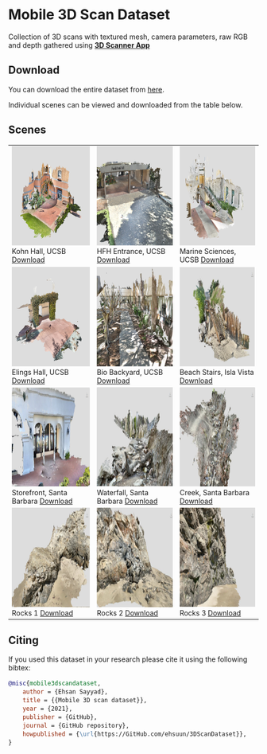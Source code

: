 # Mobile 3D Scan Dataset
Collection of 3D scans with textured mesh, camera parameters, raw RGB and depth gathered using [**3D Scanner App**](https://www.3dscannerapp.com/)

## Download

You can download the entire dataset from <a href="https://drive.google.com/drive/folders/1rRj1ngwwgzlQz2OzhlsorodbgjHnZWvA?usp=sharing">here</a>.

Individual scenes can be viewed and downloaded from the table below.

## Scenes


<table>
  <tr>
    <td>
    <a href="https://sketchfab.com/3d-models/kohn-hall-ucsb-46c950c803bc4ba6855c74cce95bb5ec"><img src="./thumb/kohn.png"  alt="1" width = 350px height = 200px ></a>
    Kohn Hall, UCSB <a href="https://drive.google.com/file/d/11aVT_SL_NKOAfONzAcjNoODic7BMyWRV/view?usp=sharing">  Download </a>
    </td>
    <td>
    <a href="https://sketchfab.com/3d-models/harold-frank-hall-ucsb-02f960c7a26343ee816b643aedaeb0b4"><img src="thumb/hfh.PNG"  alt="1" width = 350px height = 200px ></a>
    HFH Entrance, UCSB <a href="https://drive.google.com/file/d/1g7pCB0Vpt632T7kj-25GvWymINfuk4bS/view?usp=sharing">  Download </a>
    </td>
    <td>
    <a href="https://sketchfab.com/3d-models/marine-sciences-staris-ucsb-f034d249c05c436d8e7e68970ea227b0"><img src="thumb/marine.PNG"  alt="1" width = 350px height = 200px ></a>
    Marine Sciences, UCSB <a href="https://drive.google.com/file/d/11xPCM6d0kK4cstfh2Oma8w96y8OnD4WV/view?usp=sharing">  Download </a>
    </td>
   </tr> 
   <tr>
    <td>
    <a href="https://sketchfab.com/3d-models/elings-hall-courtyard-ucsb-4bc868d2d09644bc822d011acb43e8da"><img src="thumb/courtyard.PNG"  alt="1" width = 350px height = 200px ></a>
    Elings Hall, UCSB <a href="https://drive.google.com/file/d/12vWCDb-WmRozpC3KhXOZOjyIejWzSl8I/view?usp=sharing">  Download </a>
    </td>
        <td>
    <a href="https://skfb.ly/onn8C"><img src="thumb/bio.PNG"  alt="1" width = 350px height = 200px ></a>
    Bio Backyard, UCSB <a href="https://drive.google.com/file/d/1ZgJ0yw0-Xv7r3H3n6yB6gff5HHaHRAIG/view?usp=sharing">  Download </a>
    </td>
        <td>
    <a href="https://sketchfab.com/3d-models/beach-stairs-0a2d759eb3db4d48b422b3c24df732bd"><img src="thumb/stairs.png"  alt="1" width = 350px height = 200px ></a>
    Beach Stairs, Isla Vista <a href="https://drive.google.com/file/d/1drKjNok7fx-1W_ORwGGJN8DlUBUgebMd/view?usp=sharing">  Download </a>
    </td>
  </tr>
     <tr>
    <td>
    <a href="https://sketchfab.com/3d-models/storefront-4162ba43514a47e6948b68a11ced64a0"><img src="thumb/storefront.png"  alt="1" width = 350px height = 200px ></a>
    Storefront, Santa Barbara <a href="https://drive.google.com/file/d/1k36UJ97MSROvmeAtzSV077s3PeDsZ5HJ/view?usp=sharing">  Download </a>
    </td>
        <td>
    <a href="https://sketchfab.com/3d-models/waterfall-1b5b5227d8714136b0b25810b7f65412"><img src="thumb/waterfall.png"  alt="1" width = 350px height = 200px ></a>
    Waterfall, Santa Barbara <a href="https://drive.google.com/file/d/1ApsrOCP7_LGBEUxJ1JWUoLNB7WgYP6EA/view?usp=sharing">  Download </a>
    </td>
            <td>
    <a href="https://sketchfab.com/3d-models/creek-2c88fb778e2c494fb749631fcff5e1f4"><img src="thumb/creek.png"  alt="1" width = 350px height = 200px ></a>
    Creek, Santa Barbara <a href="https://drive.google.com/file/d/12FYdvUN72N8T8daoB0nHNO299ML-80Xh/view?usp=sharing">  Download </a>
    </td>
  </tr>
    <tr>
    <td>
    <a href="https://sketchfab.com/3d-models/rock-1-ac702e73f8124c87a792c586aaca49e1"><img src="thumb/rock1.png"  alt="1" width = 350px height = 200px ></a>
    Rocks 1 <a href="https://drive.google.com/file/d/1P2KuQAm3qbaQREcXmUjDnFRXLsBaSZzD/view?usp=sharing">  Download </a>
    </td>
        <td>
    <a href="https://sketchfab.com/3d-models/beach-rock-rubble-13835c3280f343739e7021290fcb938e"><img src="thumb/rock2.png"  alt="1" width = 350px height = 200px ></a>
    Rocks 2 <a href="https://drive.google.com/file/d/1dmP0MrboluBtkQvrM8PXLx-CJWsQF5gj/view?usp=sharing">  Download </a>
    </td>
    <td>
    <a href="https://sketchfab.com/3d-models/beach-rock-wall-d944d9c8bd604a7690a6a6b094f64298"><img src="thumb/rock3.png"  alt="1" width = 350px height = 200px ></a>
    Rocks 3 <a href="https://drive.google.com/file/d/1BwiKJdI8wGMdUX4as0aYNUg0E7tVuG3J/view?usp=sharing">  Download </a>
    </td>
  </tr>

</table>


## Citing
If you used this dataset in your research please cite it using the following bibtex:

```bibtex
@misc{mobile3dscandataset,
    author = {Ehsan Sayyad},
    title = {{Mobile 3D scan dataset}},
    year = {2021},
    publisher = {GitHub},
    journal = {GitHub repository},
    howpublished = {\url{https://GitHub.com/ehsuun/3DScanDataset}},
}
```
